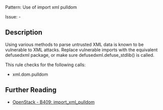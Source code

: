 Pattern: Use of import xml pulldom

Issue: -

## Description

Using various methods to parse untrusted XML data is known to be vulnerable to
XML attacks. Replace vulnerable imports with the equivalent defusedxml
package, or make sure defusedxml.defuse_stdlib() is called.

This rule checks for the following calls:

  - xml.dom.pulldom

## Further Reading

* [OpenStack - B409: import_xml_pulldom](https://docs.openstack.org/developer/bandit/api/bandit.blacklists.html#b409-import-xml-pulldom)
